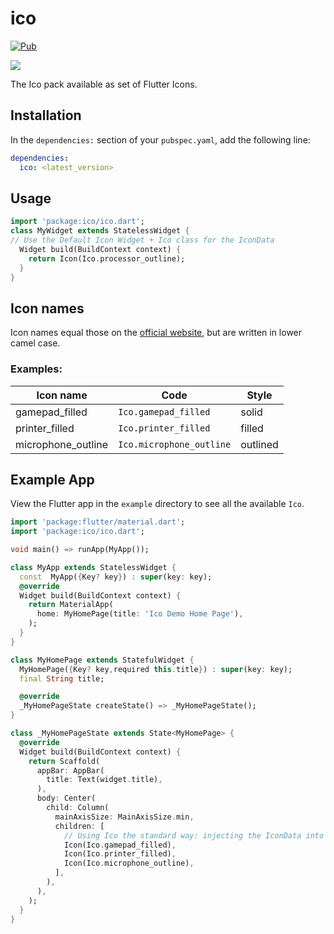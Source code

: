 # ico 
[![Pub](https://img.shields.io/pub/v/font_awesome_flutter.svg)](https://pub.dartlang.org/packages/ico)

![](https://scontent-del1-1.xx.fbcdn.net/v/t39.30808-6/279285238_1070053346942052_2254837341283123683_n.jpg?_nc_cat=110&ccb=1-5&_nc_sid=730e14&_nc_ohc=beS7oa-Q0toAX-OOW1T&tn=_tFtw77dv8rT_MrA&_nc_ht=scontent-del1-1.xx&oh=00_AT-1gxhZ2wvRlxtAPYFLBCwOg6ME1TLx-rRc83jlk4v1Jw&oe=6277BFDD)

The Ico pack available as set of Flutter Icons.

## Installation

In the `dependencies:` section of your `pubspec.yaml`, add the following line:

```yaml
dependencies:
  ico: <latest_version>
```

## Usage

```dart
import 'package:ico/ico.dart';
class MyWidget extends StatelessWidget {
// Use the Default Icon Widget + Ico class for the IconData
  Widget build(BuildContext context) {
    return Icon(Ico.processor_outline);
  }
}
```
## Icon names

Icon names equal those on the [official website](https://github.com/rahulsharmadev-community/ico), but are written in lower camel case.

### Examples:
Icon name | Code | Style
--- | --- | ---
gamepad_filled | `Ico.gamepad_filled` | solid
printer_filled | `Ico.printer_filled` | filled
microphone_outline |  `Ico.microphone_outline` | outlined

## Example App

View the Flutter app in the `example` directory to see all the available `Ico`.

```dart
import 'package:flutter/material.dart';
import 'package:ico/ico.dart';

void main() => runApp(MyApp());

class MyApp extends StatelessWidget {
  const  MyApp({Key? key}) : super(key: key);
  @override
  Widget build(BuildContext context) {
    return MaterialApp(
      home: MyHomePage(title: 'Ico Demo Home Page'),
    );
  }
}

class MyHomePage extends StatefulWidget {
  MyHomePage({Key? key,required this.title}) : super(key: key);
  final String title;

  @override
  _MyHomePageState createState() => _MyHomePageState();
}

class _MyHomePageState extends State<MyHomePage> {
  @override
  Widget build(BuildContext context) {
    return Scaffold(
      appBar: AppBar(
        title: Text(widget.title),
      ),
      body: Center(
        child: Column(
          mainAxisSize: MainAxisSize.min,
          children: [
            // Using Ico the standard way: injecting the IconData into the Icon object
            Icon(Ico.gamepad_filled),
            Icon(Ico.printer_filled),
            Icon(Ico.microphone_outline),
          ],
        ),
      ),
    );
  }
}
```
